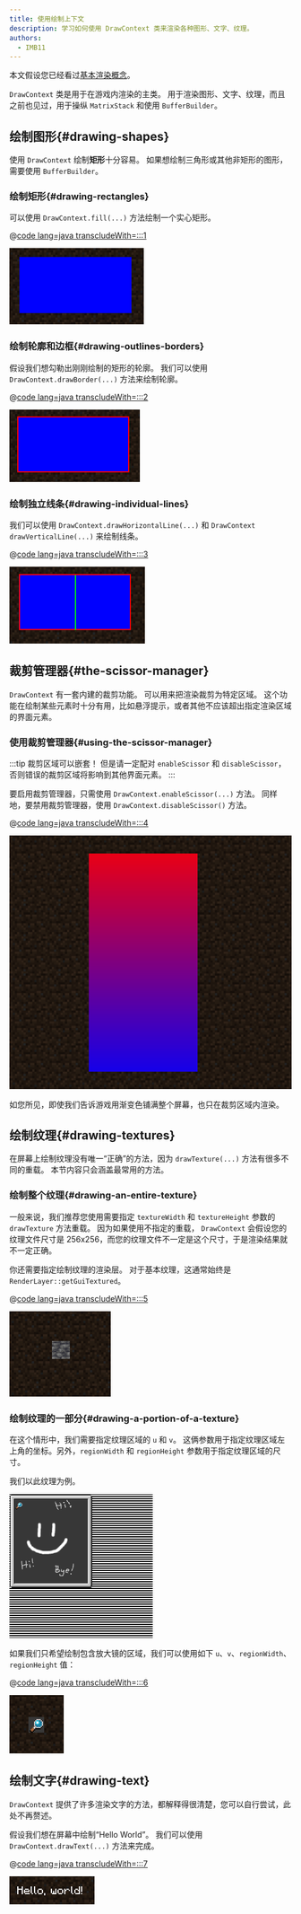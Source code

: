 ```yaml
---
title: 使用绘制上下文
description: 学习如何使用 DrawContext 类来渲染各种图形、文字、纹理。
authors:
  - IMB11
---
```


本文假设您已经看过[基本渲染概念](./basic-concepts)。

`DrawContext` 类是用于在游戏内渲染的主类。 用于渲染图形、文字、纹理，而且之前也见过，用于操纵 `MatrixStack` 和使用 `BufferBuilder`。

## 绘制图形{#drawing-shapes}

使用 `DrawContext` 绘制**矩形**十分容易。 如果想绘制三角形或其他非矩形的图形，需要使用 `BufferBuilder`。

### 绘制矩形{#drawing-rectangles}

可以使用 `DrawContext.fill(...)` 方法绘制一个实心矩形。

@[code lang=java transcludeWith=:::1](@/reference/latest/src/client/java/com/example/docs/rendering/DrawContextExampleScreen.java)

![矩形](/assets/develop/rendering/draw-context-rectangle.png)

### 绘制轮廓和边框{#drawing-outlines-borders}

假设我们想勾勒出刚刚绘制的矩形的轮廓。 我们可以使用 `DrawContext.drawBorder(...)` 方法来绘制轮廓。

@[code lang=java transcludeWith=:::2](@/reference/latest/src/client/java/com/example/docs/rendering/DrawContextExampleScreen.java)

![带边框的矩形](/assets/develop/rendering/draw-context-rectangle-border.png)

### 绘制独立线条{#drawing-individual-lines}

我们可以使用 `DrawContext.drawHorizontalLine(...)` 和 `DrawContext drawVerticalLine(...)` 来绘制线条。

@[code lang=java transcludeWith=:::3](@/reference/latest/src/client/java/com/example/docs/rendering/DrawContextExampleScreen.java)

![线条](/assets/develop/rendering/draw-context-lines.png)

## 裁剪管理器{#the-scissor-manager}

`DrawContext` 有一套内建的裁剪功能。 可以用来把渲染裁剪为特定区域。 这个功能在绘制某些元素时十分有用，比如悬浮提示，或者其他不应该超出指定渲染区域的界面元素。

### 使用裁剪管理器{#using-the-scissor-manager}

:::tip
裁剪区域可以嵌套！ 但是请一定配对 `enableScissor` 和 `disableScissor`，否则错误的裁剪区域将影响到其他界面元素。
:::

要启用裁剪管理器，只需使用 `DrawContext.enableScissor(...)` 方法。 同样地，要禁用裁剪管理器，使用 `DrawContext.disableScissor()` 方法。

@[code lang=java transcludeWith=:::4](@/reference/latest/src/client/java/com/example/docs/rendering/DrawContextExampleScreen.java)

![裁剪区域](/assets/develop/rendering/draw-context-scissor.png)

如您所见，即使我们告诉游戏用渐变色铺满整个屏幕，也只在裁剪区域内渲染。

## 绘制纹理{#drawing-textures}

在屏幕上绘制纹理没有唯一“正确”的方法，因为 `drawTexture(...)` 方法有很多不同的重载。 本节内容只会涵盖最常用的方法。

### 绘制整个纹理{#drawing-an-entire-texture}

一般来说，我们推荐您使用需要指定 `textureWidth` 和 `textureHeight` 参数的 `drawTexture` 方法重载。 因为如果使用不指定的重载， `DrawContext` 会假设您的纹理文件尺寸是 256x256，而您的纹理文件不一定是这个尺寸，于是渲染结果就不一定正确。

你还需要指定绘制纹理的渲染层。 对于基本纹理，这通常始终是 `RenderLayer::getGuiTextured`。

@[code lang=java transcludeWith=:::5](@/reference/latest/src/client/java/com/example/docs/rendering/DrawContextExampleScreen.java)

![绘制整个纹理](/assets/develop/rendering/draw-context-whole-texture.png)

### 绘制纹理的一部分{#drawing-a-portion-of-a-texture}

在这个情形中，我们需要指定纹理区域的 `u` 和 `v`。 这俩参数用于指定纹理区域左上角的坐标。另外，`regionWidth` 和 `regionHeight` 参数用于指定纹理区域的尺寸。

我们以此纹理为例。

![配方书纹理](/assets/develop/rendering/draw-context-recipe-book-background.png)

如果我们只希望绘制包含放大镜的区域，我们可以使用如下 `u`、`v`、`regionWidth`、`regionHeight` 值：

@[code lang=java transcludeWith=:::6](@/reference/latest/src/client/java/com/example/docs/rendering/DrawContextExampleScreen.java)

![区域纹理](/assets/develop/rendering/draw-context-region-texture.png)

## 绘制文字{#drawing-text}

`DrawContext` 提供了许多渲染文字的方法，都解释得很清楚，您可以自行尝试，此处不再赘述。

假设我们想在屏幕中绘制“Hello World”。 我们可以使用 `DrawContext.drawText(...)` 方法来完成。

@[code lang=java transcludeWith=:::7](@/reference/latest/src/client/java/com/example/docs/rendering/DrawContextExampleScreen.java)

![绘制文字](/assets/develop/rendering/draw-context-text.png)
